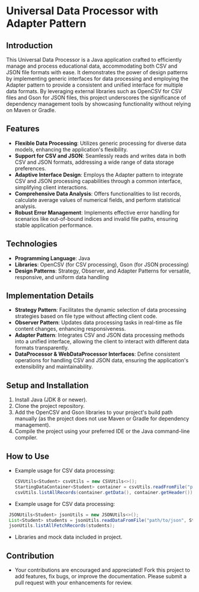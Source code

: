 # Universal Data Processor with Adapter Pattern

## Introduction
This Universal Data Processor is a Java application crafted to efficiently manage and process educational data, accommodating both CSV and JSON file formats with ease. It demonstrates the power of design patterns by implementing generic interfaces for data processing and employing the Adapter pattern to provide a consistent and unified interface for multiple data formats. By leveraging external libraries such as OpenCSV for CSV files and Gson for JSON files, this project underscores the significance of dependency management tools by showcasing functionality without relying on Maven or Gradle.

## Features
- **Flexible Data Processing**: Utilizes generic processing for diverse data models, enhancing the application's flexibility.
- **Support for CSV and JSON**: Seamlessly reads and writes data in both CSV and JSON formats, addressing a wide range of data storage preferences.
- **Adaptive Interface Design**: Employs the Adapter pattern to integrate CSV and JSON processing capabilities through a common interface, simplifying client interactions.
- **Comprehensive Data Analysis**: Offers functionalities to list records, calculate average values of numerical fields, and perform statistical analysis.
- **Robust Error Management**: Implements effective error handling for scenarios like out-of-bound indices and invalid file paths, ensuring stable application performance.

## Technologies
- **Programming Language**: Java
- **Libraries**: OpenCSV (for CSV processing), Gson (for JSON processing)
- **Design Patterns**: Strategy, Observer, and Adapter Patterns for versatile, responsive, and uniform data handling

## Implementation Details
- **Strategy Pattern**: Facilitates the dynamic selection of data processing strategies based on file type without affecting client code.
- **Observer Pattern**: Updates data processing tasks in real-time as file content changes, enhancing responsiveness.
- **Adapter Pattern**: Integrates CSV and JSON data processing methods into a unified interface, allowing the client to interact with different data formats transparently.
- **DataProcessor & WebDataProcessor Interfaces**: Define consistent operations for handling CSV and JSON data, ensuring the application's extensibility and maintainability.

## Setup and Installation
1. Install Java (JDK 8 or newer).
2. Clone the project repository.
3. Add the OpenCSV and Gson libraries to your project's build path manually (as the project does not use Maven or Gradle for dependency management).
4. Compile the project using your preferred IDE or the Java command-line compiler.

## How to Use
- Example usage for CSV data processing:
  ```java
  CSVUtils<Student> csvUtils = new CSVUtils<>();
  StartingDataContainer<Student> container = csvUtils.readFromFile("path/to/csv", true, Student.class);
  csvUtils.listAllRecords(container.getData(), container.getHeader());
  

- Example usage for CSV data processing:
 ```java
  JSONUtils<Student> jsonUtils = new JSONUtils<>();
  List<Student> students = jsonUtils.readDataFromFile("path/to/json", Student.class);
  jsonUtils.listAllFetchRecords(students);
 ```
- Libraries and mock data included in project.

## Contribution
- Your contributions are encouraged and appreciated! Fork this project to add features, fix bugs, or improve the documentation. Please submit a pull request with your enhancements for review.
